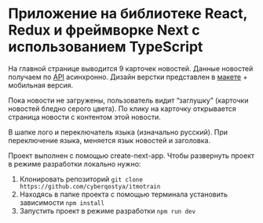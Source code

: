 # Приложение на библиотеке React, Redux и фреймворке Next с использованием TypeScript
На главной странице выводится 9 карточек новостей. Данные новостей получаем по [API](https://news.itmo.ru/api/news/list/?ver=2.0) асинхронно. Дизайн верстки представлен в [макете](https://www.figma.com/file/kNkCfagkw2dnDKLdv4Rixy/%D0%A2%D0%B5%D1%81%D1%82%D0%BE%D0%B2%D0%BE%D0%B5-%D0%B7%D0%B0%D0%B4%D0%B0%D0%BD%D0%B8%D0%B5-(Front-end)?node-id=0%3A1) + мобильная версия.


Пока новости не загружены, пользователь видит “заглушку” (карточки новостей бледно серого цвета).
По клику на карточку открывается страница новости с контентом этой новости.


В шапке лого и переключатель языка (изначально русский). При переключение языка, меняется язык новостей и заголовка.


Проект выполнен с помощью create-next-app. Чтобы развернуть проект в режиме разработки локально нужно:
1. Клонировать репозиторий ```git clone https://github.com/cyberqostya/itmotrain```
1. Находясь в папке проекта с помощью терминала установить зависимости ```npm install```
1. Запустить проект в режиме разработки ```npm run dev```